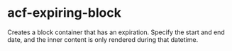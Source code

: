 # acf-expiring-block
Creates a block container that has an expiration. Specify the start and end date, and the inner content is only rendered during that datetime.
